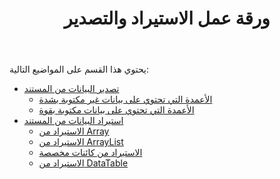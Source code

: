 ﻿---
title: ورقة عمل الاستيراد والتصدير
type: docs
weight: 100
url: /ar/net/import-and-export-worksheet/
---
يحتوي هذا القسم على المواضيع التالية:

- [تصدير البيانات من المستند](/cells/ar/net/export-data-from-document/)
  - [الأعمدة التي تحتوي على بيانات غير مكتوبة بشدة](/cells/ar/net/columns-containing-non-strongly-typed-data/)
  - [الأعمدة التي تحتوي على بيانات مكتوبة بقوة](/cells/ar/net/columns-containing-strongly-typed-data/)
- [استيراد البيانات من المستند](/cells/ar/net/import-data-from-document/)
  - [الاستيراد من Array](/cells/ar/net/importing-from-array/)
  - [الاستيراد من ArrayList](/cells/ar/net/importing-from-arraylist/)
  - [الاستيراد من كائنات مخصصة](/cells/ar/net/importing-from-custom-objects/)
  - [الاستيراد من DataTable](/cells/ar/net/importing-from-datatable/)
